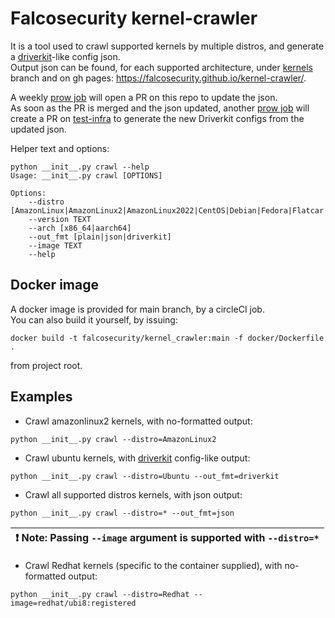 # Falcosecurity kernel-crawler
 
It is a tool used to crawl supported kernels by multiple distros, and generate a [driverkit](https://github.com/falcosecurity/driverkit)-like config json.  
Output json can be found, for each supported architecture, under [kernels](https://github.com/falcosecurity/kernel-crawler/tree/kernels) branch and on gh pages: https://falcosecurity.github.io/kernel-crawler/.  

A weekly [prow job](https://github.com/falcosecurity/test-infra/blob/master/config/jobs/update-kernels/update-kernels.yaml) will open a PR on this repo to update the json.  
As soon as the PR is merged and the json updated, another [prow job](https://github.com/falcosecurity/test-infra/blob/master/config/jobs/update-dbg/update-dbg.yaml) will create a PR on [test-infra](https://github.com/falcosecurity/test-infra) to generate the new Driverkit configs from the updated json.

Helper text and options:
```commandline
python __init__.py crawl --help
Usage: __init__.py crawl [OPTIONS]

Options:
    --distro [AmazonLinux|AmazonLinux2|AmazonLinux2022|CentOS|Debian|Fedora|Flatcar|Minikube|Oracle6|Oracle7|Oracle8|PhotonOS|Redhat|Ubuntu|*]
    --version TEXT
    --arch [x86_64|aarch64]
    --out_fmt [plain|json|driverkit]
    --image TEXT
    --help
```

## Docker image

A docker image is provided for main branch, by a circleCI job.  
You can also build it yourself, by issuing:
```commandline
docker build -t falcosecurity/kernel_crawler:main -f docker/Dockerfile .
```
from project root.

## Examples

* Crawl amazonlinux2 kernels, with no-formatted output:
```commandline
python __init__.py crawl --distro=AmazonLinux2
```

* Crawl ubuntu kernels, with [driverkit](https://github.com/falcosecurity/driverkit) config-like output:
```commandline
python __init__.py crawl --distro=Ubuntu --out_fmt=driverkit
```

* Crawl all supported distros kernels, with json output:
```commandline
python __init__.py crawl --distro=* --out_fmt=json
```
| :exclamation: **Note**: Passing ```--image``` argument is supported with ```--distro=*``` |
|-------------------------------------------------------------------------------------------|

* Crawl Redhat kernels (specific to the container supplied), with no-formatted output:
```commandline
python __init__.py crawl --distro=Redhat --image=redhat/ubi8:registered
```
